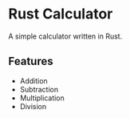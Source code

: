 # Rust Calculator

A simple calculator written in Rust.

## Features

- Addition
- Subtraction
- Multiplication
- Division

<!-- ## Getting Started

### Prerequisites

- GTK4 (version 0.8.1 with v4_14 feature enabled)
- libadwaita (version 0.6.0 with v1_5 feature enabled)

### Installation

1. Clone the repository:

    ```shell
    git clone https://github.com/your-username/rust-calculator.git
    ```

2. Build the project:

    ```shell
    cd rust-calculator
    cargo build
    ```

### Usage

1. Run the calculator:

    ```shell
    cargo run
    ``` -->